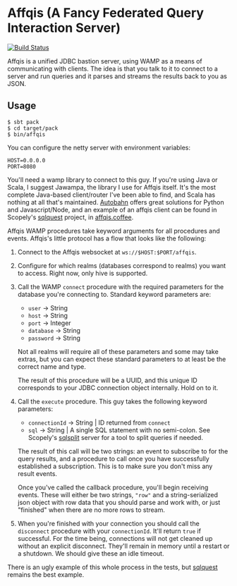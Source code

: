 # Affqis (A Fancy Federated Query Interaction Server)

[![Build Status](https://travis-ci.org/scopely/affqis.svg)](https://travis-ci.org/scopely/affqis)

Affqis is a unified JDBC bastion server, using WAMP as a means of communicating
with clients. The idea is that you talk to it to connect to a server and run queries
and it parses and streams the results back to you as JSON.

## Usage

```
$ sbt pack
$ cd target/pack
$ bin/affqis
```

You can configure the netty server with environment variables:

```
HOST=0.0.0.0
PORT=8080
```

You'll need a wamp library to connect to this guy. If you're using Java or
Scala, I suggest Jawampa, the library I use for Affqis itself. It's the most
complete Java-based client/router I've been able to find, and Scala has 
nothing at all that's maintained. [Autobahn](http://autobahn.ws/) offers 
great solutions for Python and Javascript/Node, and an example of an affqis
client can be found in Scopely's [sqlquest](https://github.com/scopely/affqis)
project, in
[affqis.coffee](https://github.com/scopely/sqlquest/blob/master/src/affqis.coffee).

Affqis WAMP procedures take keyword arguments for all procedures and events.
Affqis's little protocol has a flow that looks like the following:

1) Connect to the Affqis websocket at `ws://$HOST:$PORT/affqis`.
2) Configure for which realms (databases correspond to realms) you want to access.
   Right now, only hive is supported.
3) Call the WAMP `connect` procedure with the required parameters for the database
   you're connecting to. Standard keyword parameters are:
   
   * `user` -> String
   * `host` -> String
   * `port` -> Integer
   * `database` -> String
   * `password` -> String
   
   Not all realms will require all of these parameters and some may take extras,
   but you can expect these standard parameters to at least be the correct name
   and type.
   
   The result of this procedure will be a UUID, and this unique ID corresponds to
   your JDBC connection object internally. Hold on to it.
4) Call the `execute` procedure. This guy takes the following keyword parameters:

   * `connectionId` -> String | ID returned from `connect`
   * `sql` -> String | A single SQL statement with no semi-colon. See Scopely's
                       [sqlsplit](https://github.com/scopely/sqlsplit) server for
                       a tool to split queries if needed.
   
   The result of this call will be two strings: an event to subscribe to for the
   query results, and a procedure to call once you have successfully established a
   subscription. This is to make sure you don't miss any result events.
   
   Once you've called the callback procedure, you'll begin receiving events. These
   will either be two strings, `"row"` and a string-serialized json object with row
   data that you should parse and work with, or just "finished" when there are no
   more rows to stream.
5) When you're finished with your connection you should call the `disconnect` procedure
   with your `connectionId`. It'll return `true` if successful. For the time being,
   connections will not get cleaned up without an explicit disconnect. They'll remain in
   memory until a restart or a shutdown. We should give these an idle timeout.

There is an ugly example of this whole process in the tests, but
[sqlquest](https://github.com/scopely/sqlquest/blob/master/src/affqis.coffee) remains
the best example.